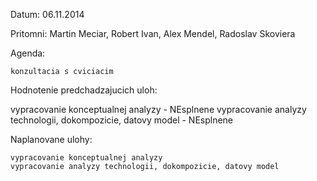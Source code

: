 Datum: 06.11.2014

Pritomni: Martin Meciar, Robert Ivan, Alex Mendel,  Radoslav Skoviera

Agenda:

    konzultacia s cviciacim

Hodnotenie predchadzajucich uloh:

   vypracovanie konceptualnej analyzy - NEsplnene
    vypracovanie analyzy technologii, dokompozicie, datovy model - NEsplnene

Naplanovane ulohy:

    vypracovanie konceptualnej analyzy
    vypracovanie analyzy technologii, dokompozicie, datovy model

